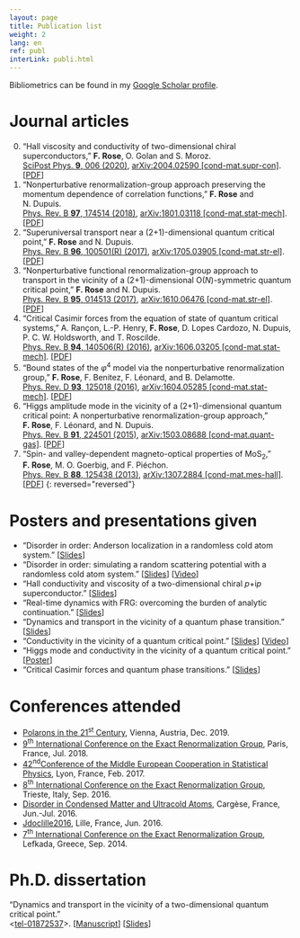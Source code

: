 ```yaml
---
layout: page
title: Publication list
weight: 2
lang: en
ref: publ
interLink: publi.html
---
```


Bibliometrics can be found in my [Google Scholar profile](https://scholar.google.com/citations?user=Vw_RiCgAAAAJ).

# Journal articles

0.  “Hall viscosity and conductivity of two-dimensional chiral superconductors,” **F.&nbsp;Rose**, O.&nbsp;Golan and S.&nbsp;Moroz.  
[SciPost Phys. **9**, 006 (2020)](https://doi.org/10.21468/SciPostPhys.9.1.006), 
[arXiv:2004.02590 [cond-mat.supr-con]](https://arxiv.org/abs/2004.02590).   [[PDF]({{site.baseurl}}/docs/SciPostPhys_9_1_006.pdf)]
0. “Nonperturbative renormalization-group approach preserving the momentum dependence of correlation functions,” **F.&nbsp;Rose** and N.&nbsp;Dupuis.  
[Phys. Rev. B **97**, 174514 (2018)](https://doi.org/10.1103/PhysRevB.97.174514), [arXiv:1801.03118 [cond-mat.stat-mech]](https://arxiv.org/abs/1801.03118). [[PDF]({{site.baseurl}}/docs/PhysRevB.97.174514.pdf)]
0. “Superuniversal transport near a (2+1)-dimensional quantum critical point,” **F.&nbsp;Rose** and N.&nbsp;Dupuis.  
 [Phys. Rev. B **96**, 100501(R) (2017)](https://dx.doi.org/10.1103/PhysRevB.96.100501), [arXiv:1705.03905 [cond-mat.str-el]](https://arxiv.org/abs/1705.03905). [[PDF]({{site.baseurl}}/docs/PhysRevB.96.100501.pdf)]
0. “Nonperturbative functional renormalization-group approach to transport in the vicinity of a (2+1)-dimensional O(*N*)-symmetric quantum critical point,” **F.&nbsp;Rose** and N.&nbsp;Dupuis.  
 [Phys. Rev. B **95**, 014513 (2017)](https://dx.doi.org/10.1103/PhysRevB.95.014513), [arXiv:1610.06476 [cond-mat.str-el]](https://arxiv.org/abs/1610.06476). [[PDF]({{site.baseurl}}/docs/PhysRevB.95.014513.pdf)]
0. “Critical Casimir forces from the equation of state of quantum critical systems,” A.&nbsp;Rançon, L.-P.&nbsp;Henry, **F.&nbsp;Rose**, D.&nbsp;Lopes&nbsp;Cardozo, N.&nbsp;Dupuis, P.&nbsp;C.&nbsp;W.&nbsp;Holdsworth, and T.&nbsp;Roscilde.  
 [Phys. Rev. B **94**, 140506(R) (2016)](https://dx.doi.org/10.1103/PhysRevB.94.140506), [arXiv:1606.03205 [cond-mat.stat-mech]](https://arxiv.org/abs/1606.03205). [[PDF]({{site.baseurl}}/docs/PhysRevB.94.140506.pdf)]
0. “Bound states of the *φ*<sup>4</sup> model via the nonperturbative renormalization group,” **F.&nbsp;Rose**, F.&nbsp;Benitez, F.&nbsp;Léonard, and B.&nbsp;Delamotte.  
 [Phys. Rev. D **93**, 125018 (2016)](https://dx.doi.org/10.1103/PhysRevD.93.125018), [arXiv:1604.05285 [cond-mat.stat-mech]](https://arxiv.org/abs/1604.05285). [[PDF]({{site.baseurl}}/docs/PhysRevD.93.125018.pdf)]
0. “Higgs amplitude mode in the vicinity of a (2+1)-dimensional quantum critical point: A nonperturbative renormalization-group approach,” **F.&nbsp;Rose**, F.&nbsp;Léonard, and N.&nbsp;Dupuis.  
 [Phys. Rev. B **91**, 224501 (2015)](https://dx.doi.org/10.1103/PhysRevB.91.224501), [arXiv:1503.08688 [cond-mat.quant-gas]](https://arxiv.org/abs/1503.08688). [[PDF]({{site.baseurl}}/docs/PhysRevB.91.224501.pdf)]
0. “Spin- and valley-dependent magneto-optical properties of MoS<sub>2</sub>,” **F.&nbsp;Rose**, M.&nbsp;O.&nbsp;Goerbig, and F.&nbsp;Piéchon.  
 [Phys. Rev. B **88**, 125438 (2013)](https://dx.doi.org/10.1103/PhysRevB.88.125438), [arXiv:1307.2884 [cond-mat.mes-hall]](https://arxiv.org/abs/1307.2884). [[PDF]({{site.baseurl}}/docs/PhysRevB.88.125438.pdf)]
{: reversed="reversed"}

<!--
# Prepublications
-->

# Posters and presentations given

* “Disorder in order: Anderson localization in a randomless cold atom system.” [[Slides]({{site.baseurl}}/docs/rose_groupSem20.pdf)]
* “Disorder in order: simulating a random scattering potential with a randomless cold atom system.” [[Slides]({{site.baseurl}}/docs/rose_vienna19.pdf)] [[Video](https://www.youtube.com/watch?v=3MMhnhb2H9Y)]
* “Hall conductivity and viscosity of a two-dimensional chiral *p*+i*p* superconductor.” [[Slides]({{site.baseurl}}/docs/rose_retreat19.pdf)]
* “Real-time dynamics with FRG: overcoming the burden of analytic continuation.” [[Slides]({{site.baseurl}}/docs/rose_erg18.pdf)]
* “Dynamics and transport in the vicinity of a quantum phase transition.” [[Slides]({{site.baseurl}}/docs/seminar_munchen.pdf)]
* “Conductivity in the vicinity of a quantum critical point.” [[Slides]({{site.baseurl}}/docs/rose_erg16.pdf)] [[Video](https://indico.ictp.it/event/7608/session/2/contribution/42/material/video/0.link)]
* “Higgs mode and conductivity in the vicinity of a quantum critical point.” [[Poster]({{site.baseurl}}/docs/poster_cargese.pdf)]
* “Critical Casimir forces and quantum phase transitions.” [[Slides]({{site.baseurl}}/docs/rose_casimir.pdf)]

# Conferences attended

* [Polarons in the 21<sup>st</sup> Century](https://www.esi.ac.at/events/e25/), Vienna, Austria, Dec. 2019.
* [9<sup>th</sup> International Conference on the Exact Renormalization Group](https://erg2018.sciencesconf.org), Paris, France, Jul. 2018.
* [42<sup>nd</sup>Conference of the Middle European Cooperation in Statistical Physics](https://meco42.sciencesconf.org), Lyon, France, Feb. 2017.
* [8<sup>th</sup> International Conference on the Exact Renormalization Group](https://indico.ictp.it/event/7608/), Trieste, Italy, Sep. 2016.
* [Disorder in Condensed Matter and Ultracold Atoms](https://dcmua2016.sciencesconf.org), Cargèse, France, Jun.-Jul. 2016.
* [Jdoclille2016](https://jdoclille2016.sciencesconf.org), Lille, France, Jun. 2016.
* [7<sup>th</sup> International Conference on the Exact Renormalization Group](http://erg2014.phys.uoa.gr), Lefkada, Greece, Sep. 2014.



# Ph.D. dissertation

“Dynamics and transport in the vicinity of a two-dimensional quantum critical point.”  
<[tel-01872537](https://tel.archives-ouvertes.fr/tel-01872537)>. [[Manuscript]({{site.baseurl}}/docs/Rose_manuscrit.pdf)] [[Slides]({{site.baseurl}}/docs/soutenance_rose.pdf)]

